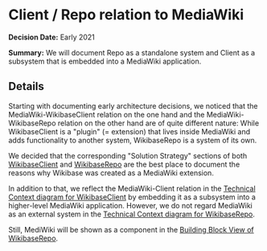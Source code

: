 # Client / Repo relation to MediaWiki

**Decision Date:** Early 2021

**Summary:** We will document Repo as a standalone system and Client as a subsystem that is embedded into a MediaWiki application.

## Details

Starting with documenting early architecture decisions, we noticed that the MediaWiki-WikibaseClient relation on the one hand and the MediaWiki-WikibaseRepo relation on the other hand are of quite different nature: While WikibaseClient is a "plugin" (= extension) that lives inside MediaWiki and adds functionality to another system, WikibaseRepo is a system of its own.

We decided that the corresponding "Solution Strategy" sections of both [WikibaseClient](../../systems/WikibaseClient/04-Solution_Strategy.md#developing-wikibase-client-as-a-mediawiki-extension) and [WikibaseRepo](../../systems/WikibaseRepo/04-Solution_Strategy.md#developing-wikibase-repo-as-a-mediawiki-extension) are the best place to document the reasons why Wikibase was created as a MediaWiki extension.

In addition to that, we reflect the MediaWiki-Client relation in the [Technical Context diagram for WikibaseClient](../../systems/WikibaseClient/03-Context_and_Scope.md#technical-context) by embedding it as a subsystem into a higher-level MediaWiki application. However, we do not regard MediaWiki as an external system in the [Technical Context diagram for WikibaseRepo](../../systems/WikibaseRepo/03-Context_and_Scope.md#technical-context).

Still, MediWiki will be shown as a component in the [Building Block View of WikibaseRepo](../../systems/WikibaseRepo/05-Building_Block_View.md).
